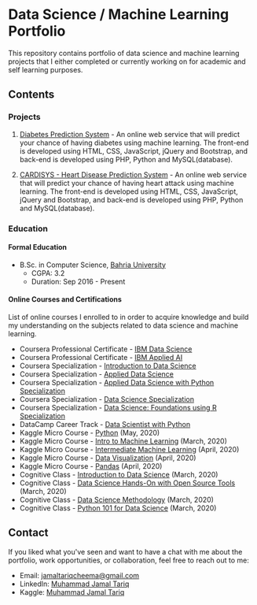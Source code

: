 # Data Science / Machine Learning Portfolio

This repository contains portfolio of data science and machine learning projects that I either completed or currently working on for academic and self learning purposes.

## Contents

### Projects

1. [Diabetes Prediction System](https://github.com/jamaltariqcheema/data-science-portfolio/tree/master/Diabetes%20Prediction%20System) - An online web service that will predict your chance of having diabetes using machine learning. The front-end is developed using HTML, CSS, JavaScript, jQuery and Bootstrap, and back-end is developed using PHP, Python and MySQL(database).

2. [CARDISYS - Heart Disease Prediction System](https://github.com/jamaltariqcheema/data-science-portfolio/tree/master/CARDISYS%20-%20Heart%20Disease%20Prediction%20System) - An online web service that will predict your chance of having heart attack using machine learning. The front-end is developed using HTML, CSS, JavaScript, jQuery and Bootstrap, and back-end is developed using PHP, Python and MySQL(database).

### Education

#### Formal Education

* B.Sc. in Computer Science, [Bahria University](https://bahria.edu.pk)
  * CGPA: 3.2
  * Duration: Sep 2016 - Present

#### Online Courses and Certifications

List of online courses I enrolled to in order to acquire knowledge and build my understanding on the subjects related to data science and machine learning.

* Coursera Professional Certificate - [IBM Data Science](https://www.coursera.org/professional-certificates/ibm-data-science)
* Coursera Professional Certificate - [IBM Applied AI](https://www.coursera.org/professional-certificates/applied-artifical-intelligence-ibm-watson-ai)
* Coursera Specialization - [Introduction to Data Science](https://www.coursera.org/specializations/introduction-data-science)
* Coursera Specialization - [Applied Data Science](https://www.coursera.org/specializations/applied-data-science)
* Coursera Specialization - [Applied Data Science with Python Specialization](https://www.coursera.org/specializations/data-science-python)
* Coursera Specialization - [Data Science Specialization](https://www.coursera.org/specializations/jhu-data-science)
* Coursera Specialization - [Data Science: Foundations using R Specialization](https://www.coursera.org/specializations/data-science-foundations-r)
* DataCamp Career Track - [Data Scientist with Python](https://www.datacamp.com/tracks/data-scientist-with-python)
* Kaggle Micro Course - [Python](https://www.kaggle.com/learn/certification/jamaltariqcheema/python) (May, 2020)
* Kaggle Micro Course - [Intro to Machine Learning](https://www.kaggle.com/learn/certification/jamaltariqcheema/intro-to-machine-learning) (March, 2020)
* Kaggle Micro Course - [Intermediate Machine Learning](https://www.kaggle.com/learn/certification/jamaltariqcheema/intermediate-machine-learning) (April, 2020)
* Kaggle Micro Course - [Data Visualization](https://www.kaggle.com/learn/certification/jamaltariqcheema/data-visualization) (April, 2020)
* Kaggle Micro Course - [Pandas](https://www.kaggle.com/learn/certification/jamaltariqcheema/pandas) (April, 2020)
* Cognitive Class - [Introduction to Data Science](https://courses.cognitiveclass.ai/certificates/166572bc6cee491caf3f5b58a987cc2d) (March, 2020)
* Cognitive Class - [Data Science Hands-On with Open Source Tools](https://courses.cognitiveclass.ai/certificates/e806a31f814b4ad2af7b3a94056cb1aa) (March, 2020)
* Cognitive Class - [Data Science Methodology](https://courses.cognitiveclass.ai/certificates/7a951a042fc340fe90b8572ae4bf2620) (March, 2020)
* Cognitive Class - [Python 101 for Data Science](https://courses.cognitiveclass.ai/certificates/b16b998a041e4909ab2b8064ddac590d) (March, 2020)

## Contact

If you liked what you've seen and want to have a chat with me about the portfolio, work opportunities, or collaboration, feel free to reach out to me:

* Email: jamaltariqcheema@gmail.com
* LinkedIn: [Muhammad Jamal Tariq](http://linkedin.com/in/jamaltariqcheema/)
* Kaggle: [Muhammad Jamal Tariq](https://www.kaggle.com/jamaltariqcheema)